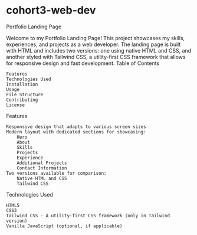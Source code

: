 # cohort3-web-dev
Portfolio Landing Page

Welcome to my Portfolio Landing Page! This project showcases my skills, experiences, and projects as a web developer. The landing page is built with HTML and includes two versions: one using native HTML and CSS, and another styled with Tailwind CSS, a utility-first CSS framework that allows for responsive design and fast development.
Table of Contents

    Features
    Technologies Used
    Installation
    Usage
    File Structure
    Contributing
    License

Features

    Responsive design that adapts to various screen sizes
    Modern layout with dedicated sections for showcasing:
        Hero
        About
        Skills
        Projects
        Experience
        Additional Projects
        Contact Information
    Two versions available for comparison:
        Native HTML and CSS
        Tailwind CSS

Technologies Used

    HTML5
    CSS3
    Tailwind CSS - A utility-first CSS framework (only in Tailwind version)
    Vanilla JavaScript (optional, if applicable)
